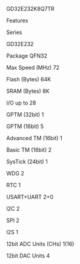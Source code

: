 GD32E232K8Q7TR




Features

Series

GD32E232

Package QFN32

Max Speed (MHz) 72

Flash (Bytes) 64K

SRAM (Bytes) 8K

I/O up to 28

GPTM (32bit) 1

GPTM (16bit) 5

Advanced TM (16bit) 1

Basic TM (16bit) 2

SysTick (24bit) 1

WDG 2

RTC 1

USART+UART 2+0

I2C 2

SPI 2

I2S 1

12bit ADC Units (CHs) 1(16)

12bit DAC Units 4
